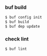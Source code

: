 
### buf build
```sh
$ buf config init
$ buf build
$ buf dep update
```

### check lint
```sh
$ buf lint
```
